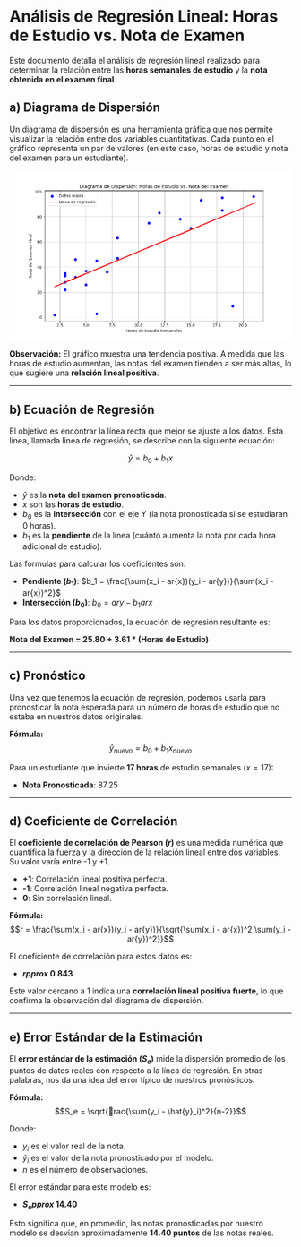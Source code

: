# Análisis de Regresión Lineal: Horas de Estudio vs. Nota de Examen

Este documento detalla el análisis de regresión lineal realizado para determinar la relación entre las **horas semanales de estudio** y la **nota obtenida en el examen final**.

## a) Diagrama de Dispersión

Un diagrama de dispersión es una herramienta gráfica que nos permite visualizar la relación entre dos variables cuantitativas. Cada punto en el gráfico representa un par de valores (en este caso, horas de estudio y nota del examen para un estudiante).

![Diagrama de Dispersión con Datos Reales](img/figura_1.png)

**Observación:** El gráfico muestra una tendencia positiva. A medida que las horas de estudio aumentan, las notas del examen tienden a ser más altas, lo que sugiere una **relación lineal positiva**.

---

## b) Ecuación de Regresión

El objetivo es encontrar la línea recta que mejor se ajuste a los datos. Esta línea, llamada línea de regresión, se describe con la siguiente ecuación:

$$\hat{y} = b_0 + b_1 x$$

Donde:
- $\hat{y}$ es la **nota del examen pronosticada**.
- $x$ son las **horas de estudio**.
- $b_0$ es la **intersección** con el eje Y (la nota pronosticada si se estudiaran 0 horas).
- $b_1$ es la **pendiente** de la línea (cuánto aumenta la nota por cada hora adicional de estudio).

Las fórmulas para calcular los coeficientes son:
- **Pendiente ($b_1$)**: $b_1 = \frac{\sum(x_i -  ar{x})(y_i -  ar{y})}{\sum(x_i -  ar{x})^2}$
- **Intersección ($b_0$)**: $b_0 =  ar{y} - b_1  ar{x}$

Para los datos proporcionados, la ecuación de regresión resultante es:

**Nota del Examen = 25.80 + 3.61 * (Horas de Estudio)**

---

## c) Pronóstico

Una vez que tenemos la ecuación de regresión, podemos usarla para pronosticar la nota esperada para un número de horas de estudio que no estaba en nuestros datos originales.

**Fórmula:**
$$\hat{y}_{nuevo} = b_0 + b_1 x_{nuevo}$$

Para un estudiante que invierte **17 horas** de estudio semanales ($x=17$):

- **Nota Pronosticada**: 87.25

---

## d) Coeficiente de Correlación

El **coeficiente de correlación de Pearson ($r$)** es una medida numérica que cuantifica la fuerza y la dirección de la relación lineal entre dos variables. Su valor varía entre -1 y +1.

- **+1**: Correlación lineal positiva perfecta.
- **-1**: Correlación lineal negativa perfecta.
- **0**: Sin correlación lineal.

**Fórmula:**
$$r = \frac{\sum(x_i -  ar{x})(y_i -  ar{y})}{\sqrt{\sum(x_i -  ar{x})^2 \sum(y_i -  ar{y})^2}}$$

El coeficiente de correlación para estos datos es:

- **$r  pprox$ 0.843**

Este valor cercano a 1 indica una **correlación lineal positiva fuerte**, lo que confirma la observación del diagrama de dispersión.

---

## e) Error Estándar de la Estimación

El **error estándar de la estimación ($S_e$)** mide la dispersión promedio de los puntos de datos reales con respecto a la línea de regresión. En otras palabras, nos da una idea del error típico de nuestros pronósticos.

**Fórmula:**
$$S_e = \sqrt{rac{\sum(y_i - \hat{y}_i)^2}{n-2}}$$

Donde:
- $y_i$ es el valor real de la nota.
- $\hat{y}_i$ es el valor de la nota pronosticado por el modelo.
- $n$ es el número de observaciones.

El error estándar para este modelo es:

- **$S_e  pprox$ 14.40**

Esto significa que, en promedio, las notas pronosticadas por nuestro modelo se desvían aproximadamente **14.40 puntos** de las notas reales.